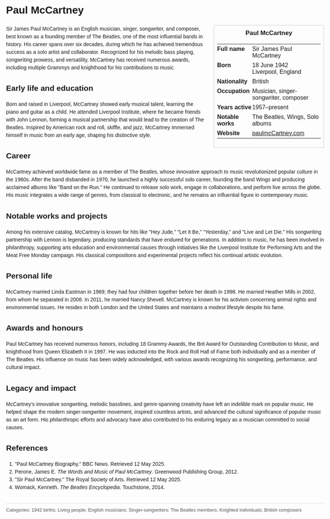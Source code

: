 <!DOCTYPE html>
<html>
<head>
  <title>Paul McCartney – Profile</title>
  <style>
    body { font-family: Arial, sans-serif; margin: 2rem auto; max-width: 960px; line-height: 1.5; }
    aside.infobox { float: right; width: 280px; margin: 0 0 1rem 1.5rem; border: 1px solid #ccc; padding: 0.5rem; font-size: 0.9rem; }
    aside.infobox h3 { text-align: center; margin-top: 0; }
    aside.infobox table { width: 100%; border-collapse: collapse; }
    aside.infobox td { padding: 0.25rem 0; vertical-align: top; }
    h1 { margin-top: 0; }
    footer.categories { font-size: 0.8rem; color: #555; border-top: 1px solid #ddd; padding-top: 0.5rem; margin-top: 2rem; }
  </style>
</head>
<body>
  <h1>Paul McCartney</h1>
  <aside class="infobox">
    <h3>Paul McCartney</h3>
    <table>
      <tr><td><strong>Full name</strong></td><td>Sir James Paul McCartney</td></tr>
      <tr><td><strong>Born</strong></td><td>18 June 1942<br>Liverpool, England</td></tr>
      <tr><td><strong>Nationality</strong></td><td>British</td></tr>
      <tr><td><strong>Occupation</strong></td><td>Musician, singer-songwriter, composer</td></tr>
      <tr><td><strong>Years active</strong></td><td>1957–present</td></tr>
      <tr><td><strong>Notable works</strong></td><td>The Beatles, Wings, Solo albums</td></tr>
      <tr><td><strong>Website</strong></td><td><a href="https://www.paulmcCartney.com">paulmcCartney.com</a></td></tr>
    </table>
  </aside>
  <p>Sir James Paul McCartney is an English musician, singer, songwriter, and composer, best known as a founding member of The Beatles, one of the most influential bands in history. His career spans over six decades, during which he has achieved tremendous success as a solo artist and collaborator. Recognized for his melodic bass playing, songwriting prowess, and versatility, McCartney has received numerous awards, including multiple Grammys and knighthood for his contributions to music.</p>

  <h2>Early life and education</h2>
  <p>Born and raised in Liverpool, McCartney showed early musical talent, learning the piano and guitar as a child. He attended Liverpool Institute, where he became friends with John Lennon, forming a musical partnership that would lead to the creation of The Beatles. Inspired by American rock and roll, skiffle, and jazz, McCartney immersed himself in music from an early age, shaping his distinctive style.</p>

  <h2>Career</h2>
  <p>McCartney achieved worldwide fame as a member of The Beatles, whose innovative approach to music revolutionized popular culture in the 1960s. After the band disbanded in 1970, he launched a highly successful solo career, founding the band Wings and producing acclaimed albums like "Band on the Run." He continued to release solo work, engage in collaborations, and perform live across the globe. His music integrates a wide range of genres, from classical to electronic, and he remains an influential figure in contemporary music.</p>

  <h2>Notable works and projects</h2>
  <p>Among his extensive catalog, McCartney is known for hits like "Hey Jude," "Let It Be," "Yesterday," and "Live and Let Die." His songwriting partnership with Lennon is legendary, producing standards that have endured for generations. In addition to music, he has been involved in philanthropy, supporting arts education and environmental causes through initiatives like the Liverpool Institute for Performing Arts and the Meat Free Monday campaign. His classical compositions and experimental projects reflect his continual artistic evolution.</p>

  <h2>Personal life</h2>
  <p>McCartney married Linda Eastman in 1969; they had four children together before her death in 1998. He married Heather Mills in 2002, from whom he separated in 2008. In 2011, he married Nancy Shevell. McCartney is known for his activism concerning animal rights and environmental issues. He resides in both London and the United States and maintains a modest lifestyle despite his fame.</p>

  <h2>Awards and honours</h2>
  <p>Paul McCartney has received numerous honors, including 18 Grammy Awards, the Brit Award for Outstanding Contribution to Music, and knighthood from Queen Elizabeth II in 1997. He was inducted into the Rock and Roll Hall of Fame both individually and as a member of The Beatles. His influence on music has been widely acknowledged, with various awards recognizing his songwriting, performance, and cultural impact.</p>

  <h2>Legacy and impact</h2>
  <p>McCartney’s innovative songwriting, melodic basslines, and genre-spanning creativity have left an indelible mark on popular music. He helped shape the modern singer-songwriter movement, inspired countless artists, and advanced the cultural significance of popular music as an art form. His philanthropic efforts and advocacy have also contributed to his enduring legacy as a musician committed to social causes.</p>

  <h2>References</h2>
  <ol>
    <li>"Paul McCartney Biography." BBC News. Retrieved 12 May 2025.</li>
    <li>Perone, James E. <i>The Words and Music of Paul McCartney</i>. Greenwood Publishing Group, 2012.</li>
    <li>"Sir Paul McCartney." The Royal Society of Arts. Retrieved 12 May 2025.</li>
    <li>Womack, Kenneth. <i>The Beatles Encyclopedia</i>. Touchstone, 2014.</li>
  </ol>

  <footer class="categories">Categories: 1942 births; Living people; English musicians; Singer-songwriters; The Beatles members; Knighted individuals; British composers</footer>
</body>
</html>